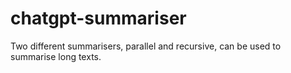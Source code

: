 # chatgpt-summariser
Two different summarisers, parallel and recursive, can be used to summarise long texts.
